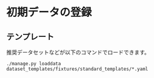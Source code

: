 
# 初期データの登録

## テンプレート
推奨データセットなどが以下のコマンドでロードできます。
```
./manage.py loaddata dataset_templates/fixtures/standard_templates/*.yaml
```